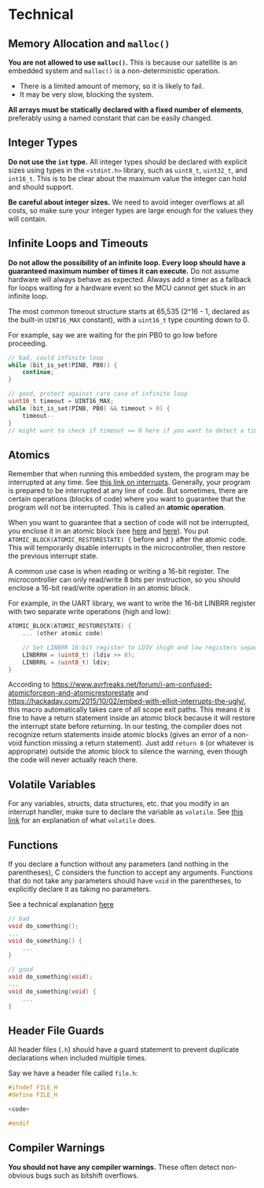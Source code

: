 # Technical

## Memory Allocation and `malloc()`

**You are not allowed to use `malloc()`.** This is because our satellite is an embedded system and `malloc()` is a non-deterministic operation.

- There is a limited amount of memory, so it is likely to fail.
- It may be very slow, blocking the system.

**All arrays must be statically declared with a fixed number of elements**, preferably using a named constant that can be easily changed.


## Integer Types

**Do not use the `int` type.** All integer types should be declared with explicit sizes using types in the `<stdint.h>` library, such as `uint8_t`, `uint32_t`, and `int16_t`. This is to be clear about the maximum value the integer can hold and should support.

**Be careful about integer sizes.** We need to avoid integer overflows at all costs, so make sure your integer types are large enough for the values they will contain.


## Infinite Loops and Timeouts

**Do not allow the possibility of an infinite loop. Every loop should have a guaranteed maximum number of times it can execute.** Do not assume hardware will always behave as expected. Always add a timer as a fallback for loops waiting for a hardware event so the MCU cannot get stuck in an infinite loop.

The most common timeout structure starts at 65,535 (2^16 - 1, declared as the built-in `UINT16_MAX` constant), with a `uint16_t` type counting down to 0.

For example, say we are waiting for the pin PB0 to go low before proceeding.

```C
// bad, could infinite loop
while (bit_is_set(PINB, PB0)) {
    continue;
}

// good, protect against rare case of infinite loop
uint16_t timeout = UINT16_MAX;
while (bit_is_set(PINB, PB0) && timeout > 0) {
    timeout--
}
// might want to check if timeout == 0 here if you want to detect a timeout
```


## Atomics

Remember that when running this embedded system, the program may be interrupted at any time. See [this link on interrupts](https://utat-ss.readthedocs.io/en/master/embedded/interrupts.html). Generally, your program is prepared to be interrupted at any line of code. But sometimes, there are certain operations (blocks of code) where you want to guarantee that the program will not be interrupted. This is called an **atomic operation**.

When you want to guarantee that a section of code will not be interrupted, you enclose it in an atomic block (see [here](https://www.nongnu.org/avr-libc/user-manual/group__util__atomic.html) and [here](https://github.com/HeronMkII/lib-common/issues/77)). You put `ATOMIC_BLOCK(ATOMIC_RESTORESTATE) {` before and `}` after the atomic code. This will temporarily disable interrupts in the microcontroller, then restore the previous interrupt state.

A common use case is when reading or writing a 16-bit register. The microcontroller can only read/write 8 bits per instruction, so you should enclose a 16-bit read/write operation in an atomic block.

For example, in the UART library, we want to write the 16-bit LINBRR register with two separate write operations (high and low):

```C
ATOMIC_BLOCK(ATOMIC_RESTORESTATE) {
    ... (other atomic code)

    // Set LINBRR 16-bit register to LDIV (high and low registers separate)
    LINBRRH = (uint8_t) (ldiv >> 8);
    LINBRRL = (uint8_t) ldiv;
}
```

According to https://www.avrfreaks.net/forum/i-am-confused-atomicforceon-and-atomicrestorestate and https://hackaday.com/2015/10/02/embed-with-elliot-interrupts-the-ugly/, this macro automatically takes care of all scope exit paths. This means it is fine to have a return statement inside an atomic block because it will restore the interrupt state before returning. In our testing, the compiler does not recognize return statements inside atomic blocks (gives an error of a non-void function missing a return statement). Just add `return 0` (or whatever is appropriate) outside the atomic block to silence the warning, even though the code will never actually reach there.


## Volatile Variables

For any variables, structs, data structures, etc. that you modify in an interrupt handler, make sure to declare the variable as `volatile`. See [this link](https://utat-ss.readthedocs.io/en/master/c-programming/volatile-variables.html) for an explanation of what `volatile` does.


## Functions

If you declare a function without any parameters (and nothing in the parentheses), C considers the function to accept any arguments. Functions that do not take any parameters should have `void` in the parentheses, to explicitly declare it as taking no parameters.

See a technical explanation [here](https://stackoverflow.com/questions/20091233/declare-a-void-function-in-c)

```C
// bad
void do_something();
...
void do_something() {
    ...
}

// good
void do_something(void);
...
void do_something(void) {
    ...
}
```


## Header File Guards

All header files (`.h`) should have a guard statement to prevent duplicate declarations when included multiple times.

Say we have a header file called `file.h`:

```C
#ifndef FILE_H
#define FILE_H

<code>

#endif
```


## Compiler Warnings

**You should not have any compiler warnings.** These often detect non-obvious bugs such as bitshift overflows.
